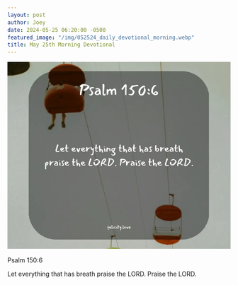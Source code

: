 ```yaml
---
layout: post
author: Joey
date: 2024-05-25 06:20:00 -0500
featured_image: "/img/052524_daily_devotional_morning.webp"
title: May 25th Morning Devotional
---
```


[![May 25th 2024 - Morning Devotional](/img/052524_daily_devotional_morning.webp)](/img/052524_daily_devotional_morning.webp)

Psalm 150:6

Let everything that has breath praise the LORD. Praise the LORD.
